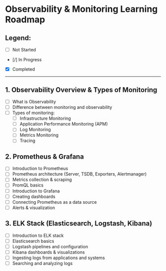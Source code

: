 # Observability & Monitoring Learning Roadmap

## Legend:
- [ ] Not Started  
- [/] In Progress  
- [x] Completed  

---

## 1. Observability Overview & Types of Monitoring
- [ ] What is Observability
- [ ] Difference between monitoring and observability
- [ ] Types of monitoring:
  - [ ] Infrastructure Monitoring
  - [ ] Application Performance Monitoring (APM)
  - [ ] Log Monitoring
  - [ ] Metrics Monitoring
  - [ ] Tracing

## 2. Prometheus & Grafana
- [ ] Introduction to Prometheus
- [ ] Prometheus architecture (Server, TSDB, Exporters, Alertmanager)
- [ ] Metrics collection & scraping
- [ ] PromQL basics
- [ ] Introduction to Grafana
- [ ] Creating dashboards
- [ ] Connecting Prometheus as a data source
- [ ] Alerts & visualization

## 3. ELK Stack (Elasticsearch, Logstash, Kibana)
- [ ] Introduction to ELK stack
- [ ] Elasticsearch basics
- [ ] Logstash pipelines and configuration
- [ ] Kibana dashboards & visualizations
- [ ] Ingesting logs from applications and systems
- [ ] Searching and analyzing logs
